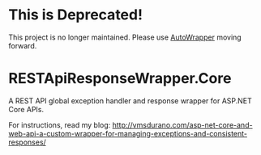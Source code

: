 # This is Deprecated! 
This project is no longer maintained. Please use [AutoWrapper](https://github.com/proudmonkey/AutoWrapper) moving forward.

# RESTApiResponseWrapper.Core
A REST API global exception handler and response wrapper for ASP.NET Core APIs.

For instructions, read my blog: http://vmsdurano.com/asp-net-core-and-web-api-a-custom-wrapper-for-managing-exceptions-and-consistent-responses/


